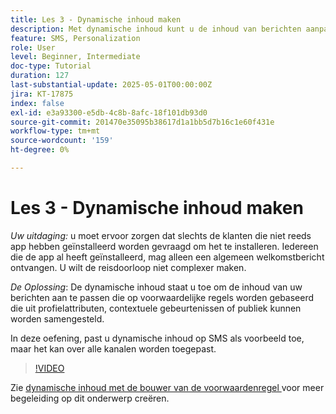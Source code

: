 ```yaml
---
title: Les 3 - Dynamische inhoud maken
description: Met dynamische inhoud kunt u de inhoud van berichten aanpassen op basis van voorwaardelijke regels die kunnen worden opgebouwd uit profielkenmerken, contextuele gebeurtenissen of doelgroepen. In deze oefening, past u dynamische inhoud op SMS toe.
feature: SMS, Personalization
role: User
level: Beginner, Intermediate
doc-type: Tutorial
duration: 127
last-substantial-update: 2025-05-01T00:00:00Z
jira: KT-17875
index: false
exl-id: e3a93300-e5db-4c8b-8afc-18f101db93d0
source-git-commit: 201470e35095b38617d1a1bb5d7b16c1e60f431e
workflow-type: tm+mt
source-wordcount: '159'
ht-degree: 0%

---
```


# Les 3 - Dynamische inhoud maken

*Uw uitdaging:* u moet ervoor zorgen dat slechts de klanten die niet reeds app hebben geïnstalleerd worden gevraagd om het te installeren. Iedereen die de app al heeft geïnstalleerd, mag alleen een algemeen welkomstbericht ontvangen. U wilt de reisdoorloop niet complexer maken. 

*De Oplossing*: De dynamische inhoud staat u toe om de inhoud van uw berichten aan te passen die op voorwaardelijke regels worden gebaseerd die uit profielattributen, contextuele gebeurtenissen of publiek kunnen worden samengesteld. 

In deze oefening, past u dynamische inhoud op SMS als voorbeeld toe, maar het kan over alle kanalen worden toegepast.

>[!VIDEO](https://video.tv.adobe.com/v/3457913/?learn=on&enablevpops)

Zie [ dynamische inhoud met de bouwer van de voorwaardenregel ](/help/personalize-content/create-dynamic-content.md) voor meer begeleiding op dit onderwerp creëren.
